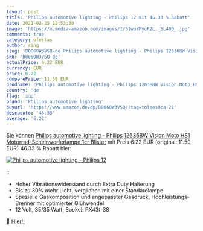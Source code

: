 ```yaml
---
layout: post
title: 'Philips automotive lighting - Philips 12 mit 46.33 % Rabatt'
date: 2021-02-25 12:53:38
image: 'https://m.media-amazon.com/images/I/51wurMyoR2L._SL400_.jpg'
comments: true
category: ofertas
author: ring
slug: 'B006OW3VSQ-de Philips automotive lighting - Philips 12636BW Vision Moto...'
sku: 'B006OW3VSQ-de'
actualPrice: 6.22 EUR
currency: EUR
price: 6.22
comparePrice: 11.59 EUR
prodname: 'Philips automotive lighting - Philips 12636BW Vision Moto HS1 Motorrad-Scheinwerferlampe  1er Blister'
country: 'de'
flag: '🇩🇪'
brand: 'Philips automotive lighting'
buyurl: 'https://www.amazon.de/dp/B006OW3VSQ/?tag=tolees0ca-21'
descuento: '46.33'
average: '6.22'
---
```


Sie können [Philips automotive lighting - Philips 12636BW Vision Moto HS1 Motorrad-Scheinwerferlampe  1er Blister](https://www.amazon.de/dp/B006OW3VSQ/?tag=tolees0ca-21) mit Preis 6.22 EUR (original: 11.59 EUR) 46.33 % Rabatt hier:

[![Philips automotive lighting - Philips 12](https://m.media-amazon.com/images/I/51wurMyoR2L._SL400_.jpg)](https://www.amazon.de/dp/B006OW3VSQ/?tag=tolees0ca-21)

ℹ️:

- Hoher Vibrationswiderstand durch Extra Duty Halterung
- Bis zu 30% mehr Licht, verglichen mit einer Standardlampe
- Spezielle Gaskomposition und angepasster Gasdruck, Hochleistungs-Brenner mit optimierter Glühwendel
- 12 Volt, 35/35 Watt, Sockel: PX43t-38

[🛒 Hier!!](https://www.amazon.de/dp/B006OW3VSQ/?tag=tolees0ca-21)
